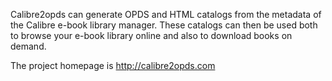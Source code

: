 Calibre2opds can generate OPDS and HTML catalogs from the metadata of the Calibre e-book library manager. These catalogs can then be used both to browse your e-book library online and also to download books on demand.

The project homepage is http://calibre2opds.com